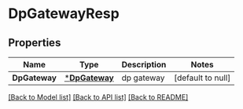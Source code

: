 # DpGatewayResp

## Properties
Name | Type | Description | Notes
------------ | ------------- | ------------- | -------------
**DpGateway** | [***DpGateway**](DpGateway.md) | dp gateway | [default to null]

[[Back to Model list]](../README.md#documentation-for-models) [[Back to API list]](../README.md#documentation-for-api-endpoints) [[Back to README]](../README.md)


